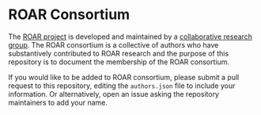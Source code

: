 # ROAR Consortium

The [ROAR project](https://roar.stanford.edu/) is developed and maintained by a [collaborative research group](https://edneuro.stanford.edu/). The ROAR consortium is a collective of authors who have substantively contributed to ROAR research and the purpose of this repository is to document the membership of the ROAR consortium.

If you would like to be added to ROAR consortium, please submit a pull request to this repository, editing the `authors.json` file to include your information. Or alternatively, open an issue asking the repository maintainers to add your name.
